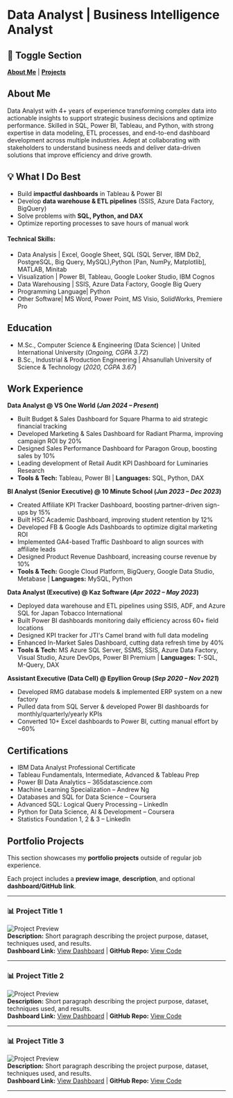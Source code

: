 # Data Analyst | Business Intelligence Analyst

## 🔀 Toggle Section
[**About Me**](#about-me) | [**Projects**](#projects)  
## About Me  
Data Analyst with 4+ years of experience transforming complex data into actionable insights to support strategic business decisions and optimize performance. Skilled in SQL, Power BI, Tableau, and Python, with strong expertise in data modeling, ETL processes, and end-to-end dashboard development across multiple industries. Adept at collaborating with stakeholders to understand business needs and deliver data-driven solutions that improve efficiency and drive growth.

  ## 💡 What I Do Best  
  - Build **impactful dashboards** in Tableau & Power BI  
  - Develop **data warehouse & ETL pipelines** (SSIS, Azure Data Factory, BigQuery)  
  - Solve problems with **SQL, Python, and DAX**  
  - Optimize reporting processes to save hours of manual work  

#### Technical Skills: 
- Data Analysis | Excel, Google Sheet, SQL (SQL Server, IBM Db2, PostgreSQL, Big Query, MySQL),Python [Pan, NumPy, Matplotlib], MATLAB, Minitab
- Visualization | Power BI, Tableau, Google Looker Studio, IBM Cognos
- Data Warehousing | SSIS, Azure Data Factory, Google Big Query
- Programming Language| Python
- Other Software| MS Word, Power Point, MS Visio, SolidWorks, Premiere Pro

## Education
- M.Sc., Computer Science & Engineering (Data Science) | United International University (_Ongoing, CGPA 3.72_)  
- B.Sc., Industrial & Production Engineering | Ahsanullah University of Science & Technology (_2020, CGPA 3.67_)  

## Work Experience
**Data Analyst @ VS One World (_Jan 2024 – Present_)**
- Built Budget & Sales Dashboard for Square Pharma to aid strategic financial tracking  
- Developed Marketing & Sales Dashboard for Radiant Pharma, improving campaign ROI by 20%  
- Designed Sales Performance Dashboard for Paragon Group, boosting sales by 10%  
- Leading development of Retail Audit KPI Dashboard for Luminaries Research  
- **Tools & Tech:** Tableau, Power BI | **Languages:** SQL, Python, DAX

**BI Analyst (Senior Executive) @ 10 Minute School (_Jun 2023 – Dec 2023_)**
- Created Affiliate KPI Tracker Dashboard, boosting partner-driven sign-ups by 15%  
- Built HSC Academic Dashboard, improving student retention by 12%  
- Developed FB & Google Ads Dashboards to optimize digital marketing ROI  
- Implemented GA4-based Traffic Dashboard to align sources with affiliate leads  
- Designed Product Revenue Dashboard, increasing course revenue by 10%  
- **Tools & Tech:** Google Cloud Platform, BigQuery, Google Data Studio, Metabase | **Languages:** MySQL, Python

**Data Analyst (Executive) @ Kaz Software (_Apr 2022 – May 2023_)**
- Deployed data warehouse and ETL pipelines using SSIS, ADF, and Azure SQL for Japan Tobacco International  
- Built Power BI dashboards monitoring daily efficiency across 60+ field locations  
- Designed KPI tracker for JTI's Camel brand with full data modeling  
- Enhanced In-Market Sales Dashboard, cutting data refresh time by 40%  
- **Tools & Tech:** MS Azure SQL Server, SSMS, SSIS, Azure Data Factory, Visual Studio, Azure DevOps, Power BI Premium | **Languages:** T-SQL, M-Query, DAX

**Assistant Executive (Data Cell) @ Epyllion Group (_Sep 2020 – Nov 2021_)**
- Developed RMG database models & implemented ERP system on a new factory  
- Pulled data from SQL Server & developed Power BI dashboards for monthly/quarterly/yearly KPIs  
- Converted 10+ Excel dashboards to Power BI, cutting manual effort by ~60%  

## Certifications
- IBM Data Analyst Professional Certificate  
- Tableau Fundamentals, Intermediate, Advanced & Tableau Prep  
- Power BI Data Analytics – 365datascience.com  
- Machine Learning Specialization – Andrew Ng  
- Databases and SQL for Data Science – Coursera  
- Advanced SQL: Logical Query Processing – LinkedIn  
- Python for Data Science, AI & Development – Coursera  
- Statistics Foundation 1, 2 & 3 – LinkedIn  


## Portfolio Projects  

  This section showcases my **portfolio projects** outside of regular job experience.  

  Each project includes a **preview image**, **description**, and optional **dashboard/GitHub link**.  

  ---

  ### 📊 Project Title 1  
  ![Project Preview](image_link_here)  
  **Description:** Short paragraph describing the project purpose, dataset, techniques used, and results.  
  **Dashboard Link:** [View Dashboard](dashboard_link_here) | **GitHub Repo:** [View Code](github_repo_link_here)  

  ---

  ### 📊 Project Title 2  
  ![Project Preview](image_link_here)  
  **Description:** Short paragraph describing the project purpose, dataset, techniques used, and results.  
  **Dashboard Link:** [View Dashboard](dashboard_link_here) | **GitHub Repo:** [View Code](github_repo_link_here)  

  ---

  ### 📊 Project Title 3  
  ![Project Preview](image_link_here)  
  **Description:** Short paragraph describing the project purpose, dataset, techniques used, and results.  
  **Dashboard Link:** [View Dashboard](dashboard_link_here) | **GitHub Repo:** [View Code](github_repo_link_here)  

  ---



